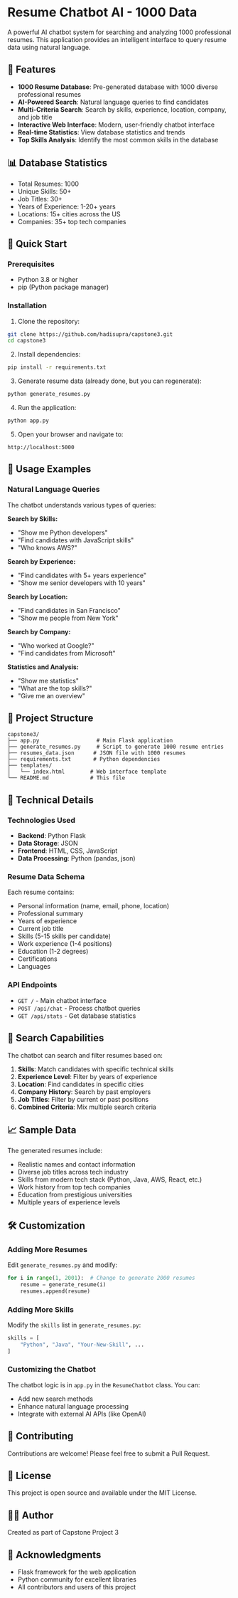 # Resume Chatbot AI - 1000 Data

A powerful AI chatbot system for searching and analyzing 1000 professional resumes. This application provides an intelligent interface to query resume data using natural language.

## 🌟 Features

- **1000 Resume Database**: Pre-generated database with 1000 diverse professional resumes
- **AI-Powered Search**: Natural language queries to find candidates
- **Multi-Criteria Search**: Search by skills, experience, location, company, and job title
- **Interactive Web Interface**: Modern, user-friendly chatbot interface
- **Real-time Statistics**: View database statistics and trends
- **Top Skills Analysis**: Identify the most common skills in the database

## 📊 Database Statistics

- Total Resumes: 1000
- Unique Skills: 50+
- Job Titles: 30+
- Years of Experience: 1-20+ years
- Locations: 15+ cities across the US
- Companies: 35+ top tech companies

## 🚀 Quick Start

### Prerequisites

- Python 3.8 or higher
- pip (Python package manager)

### Installation

1. Clone the repository:
```bash
git clone https://github.com/hadisupra/capstone3.git
cd capstone3
```

2. Install dependencies:
```bash
pip install -r requirements.txt
```

3. Generate resume data (already done, but you can regenerate):
```bash
python generate_resumes.py
```

4. Run the application:
```bash
python app.py
```

5. Open your browser and navigate to:
```
http://localhost:5000
```

## 💬 Usage Examples

### Natural Language Queries

The chatbot understands various types of queries:

**Search by Skills:**
- "Show me Python developers"
- "Find candidates with JavaScript skills"
- "Who knows AWS?"

**Search by Experience:**
- "Find candidates with 5+ years experience"
- "Show me senior developers with 10 years"

**Search by Location:**
- "Find candidates in San Francisco"
- "Show me people from New York"

**Search by Company:**
- "Who worked at Google?"
- "Find candidates from Microsoft"

**Statistics and Analysis:**
- "Show me statistics"
- "What are the top skills?"
- "Give me an overview"

## 📁 Project Structure

```
capstone3/
├── app.py                  # Main Flask application
├── generate_resumes.py     # Script to generate 1000 resume entries
├── resumes_data.json      # JSON file with 1000 resumes
├── requirements.txt       # Python dependencies
├── templates/
│   └── index.html        # Web interface template
└── README.md             # This file
```

## 🔧 Technical Details

### Technologies Used

- **Backend**: Python Flask
- **Data Storage**: JSON
- **Frontend**: HTML, CSS, JavaScript
- **Data Processing**: Python (pandas, json)

### Resume Data Schema

Each resume contains:
- Personal information (name, email, phone, location)
- Professional summary
- Years of experience
- Current job title
- Skills (5-15 skills per candidate)
- Work experience (1-4 positions)
- Education (1-2 degrees)
- Certifications
- Languages

### API Endpoints

- `GET /` - Main chatbot interface
- `POST /api/chat` - Process chatbot queries
- `GET /api/stats` - Get database statistics

## 🎯 Search Capabilities

The chatbot can search and filter resumes based on:

1. **Skills**: Match candidates with specific technical skills
2. **Experience Level**: Filter by years of experience
3. **Location**: Find candidates in specific cities
4. **Company History**: Search by past employers
5. **Job Titles**: Filter by current or past positions
6. **Combined Criteria**: Mix multiple search criteria

## 📈 Sample Data

The generated resumes include:
- Realistic names and contact information
- Diverse job titles across tech industry
- Skills from modern tech stack (Python, Java, AWS, React, etc.)
- Work history from top tech companies
- Education from prestigious universities
- Multiple years of experience levels

## 🛠️ Customization

### Adding More Resumes

Edit `generate_resumes.py` and modify:
```python
for i in range(1, 2001):  # Change to generate 2000 resumes
    resume = generate_resume(i)
    resumes.append(resume)
```

### Adding More Skills

Modify the `skills` list in `generate_resumes.py`:
```python
skills = [
    "Python", "Java", "Your-New-Skill", ...
]
```

### Customizing the Chatbot

The chatbot logic is in `app.py` in the `ResumeChatbot` class. You can:
- Add new search methods
- Enhance natural language processing
- Integrate with external AI APIs (like OpenAI)

## 🤝 Contributing

Contributions are welcome! Please feel free to submit a Pull Request.

## 📝 License

This project is open source and available under the MIT License.

## 👨‍💻 Author

Created as part of Capstone Project 3

## 🙏 Acknowledgments

- Flask framework for the web application
- Python community for excellent libraries
- All contributors and users of this project
